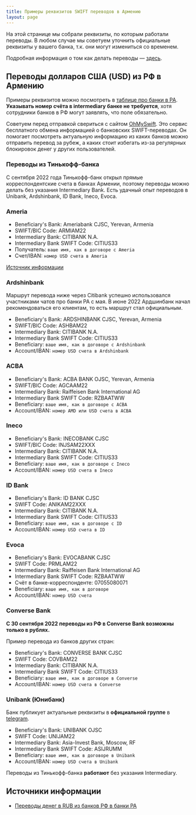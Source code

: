 ```yaml
---
title: Примеры реквизитов SWIFT переводов в Армению
layout: page
---
```


На этой странице мы собрали реквизиты, по которым работали переводы. В любом случае мы советуем уточнить
официальные реквизиты у вашего банка, т.к. они могут измениться со временем.

Подробная информация о том как делать переводы — [здесь](../money/bank-transfer-ru-am.md).

## Переводы долларов США (USD) из РФ в Армению

Примеры реквизитов можно посмотреть в [таблице про банки в РА](https://bit.ly/am-banks). **Указывать номер счёта в
intermediary банке не требуется**, хотя сотрудники банков в РФ могут заявлять, что поле обязательно.

Советуем перед отправкой свериться с сайтом [OhMySwift](https://ohmyswift.ru/). Это сервис бесплатного обмена информацией
о банковских SWIFT-переводах. Он помогает посмотреть актуальную информацию из каких банков можно отправить перевод за
рубеж, а каких стоит избегать из-за регулярных блокировок денег у других пользователей.

### Переводы из Тинькофф-банка

С сентября 2022 года Тинькофф-банк открыл прямые корреспондентские счета в банках Армении, поэтому переводы можно
делать без указания Intermediary Bank. Есть удачный опыт переводов в Unibank, Ardshinbank, ID Bank, Ineco, Evoca.

### Ameria

- Beneficiary's Bank: Ameriabank CJSC, Yerevan, Armenia
- SWIFT/BIC Code: ARMIAM22
- Intermediary Bank: CITIBANK N.A.
- Intermediary Bank SWIFT Code: CITIUS33
- Получатель: `ваше имя, как в договоре с Ameria`
- Счет/IBAN: `номер USD счета в Ameria`

[Источник информации](https://ameriabank.am/en/nostro-accounts)

### Ardshinbank

Маршрут перевода ниже через Citibank успешно использовался участниками чатов про банки РА с мая. В июне 2022 Ардшинбанк
начал рекомендоваться его клиентам, то есть маршрут стал официальным.

- Beneficiary's Bank: ARDSHINBANK CJSC, Yerevan, Armenia
- SWIFT/BIC Code: ASHBAM22
- Intermediary Bank: CITIBANK N.A.
- Intermediary Bank SWIFT Code: CITIUS33
- Beneficiary: `ваше имя, как в договоре с Ardshinbank`
- Account/IBAN: `номер USD счета в Ardshinbank`

### ACBA

- Beneficiary's Bank: ACBA BANK OJSC, Yerevan, Armenia
- SWIFT/BIC Code: AGCAAM22
- Intermediary Bank: Raiffeisen Bank International AG
- Intermediary Bank SWIFT Code: RZBAATWW
- Beneficiary: `ваше имя, как в договоре с ACBA`
- Account/IBAN: `номер AMD или USD счета в ACBA`

### Ineco

- Beneficiary's Bank: INECOBANK CJSC
- SWIFT/BIC Code: INJSAM22XXX
- Intermediary Bank: CITIBANK N.A.
- Intermediary Bank SWIFT Code: CITIUS33
- Beneficiary: `ваше имя, как в договоре с Ineco`
- Account/IBAN: `номер USD счета в Ineco`

### ID Bank

- Beneficiary's Bank: ID BANK CJSC
- SWIFT Code: ANIKAM22XXX
- Intermediary Bank: CITIBANK N.A.
- Intermediary Bank SWIFT Code: CITIUS33
- Beneficiary: `ваше имя, как в договоре с ID`
- Account/IBAN: `номер USD счета в ID`

### Evoca

- Beneficiary's Bank: EVOCABANK CJSC
- SWIFT Code: PRMLAM22
- Intermediary Bank: Raiffeisen Bank International AG
- Intermediary Bank SWIFT Code: RZBAATWW
- Счёт в банке-корреспонденте: 07055080071
- Beneficiary: `ваше имя, как в договоре`
- Account/IBAN: `номер USD счета`

### Converse Bank

**С 30 сентября 2022 переводы из РФ в Converse Bank возможны только в рублях.**

Пример перевода из банков других стран:

- Beneficiary's Bank: CONVERSE BANK CJSC
- SWIFT Code: COVBAM22
- Intermediary Bank: CITIBANK N.A.
- Intermediary Bank SWIFT Code: CITIUS33
- Beneficiary: `ваше имя, как в договоре в Converse`
- Account/IBAN: `номер USD счета в Converse`

### Unibank (Юнибанк)

Банк публикует актуальные реквизиты в **официальной группе** в [telegram](https://t.me/+JuFqoFdZKzZlY2Fi).

- Beneficiary's Bank: UNIBANK OJSC
- SWIFT Code: UNIJAM22
- Intermediary Bank: Asia-Invest Bank, Moscow, RF
- Intermediary Bank SWIFT Code: ASIJRUMM
- Beneficiary: `ваше имя, как в договоре в Unibank`
- Account/IBAN: `номер USD счета в Unibank`

Переводы из Тинькофф-банка **работают** без указания Intermediary.

## Источники информации

- [Переводы денег в RUB из банков РФ в банки РА](https://www.notion.so/b3de4dcdf68e4614ad960f3d83ddb8db)

